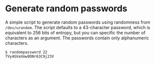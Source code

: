 # Generate random passwords

A simple script to generate random passwords using randomness from
`/dev/urandom`. The script defaults to a 43-character password, which is
equivalent to 256 bits of entropy, but you can specific the number of
characters as an argument. The passwords contain only alphanumeric
characters.

```
$ randompassword 22
7Vy4GVeXmw9DNr63C9j23V
```
